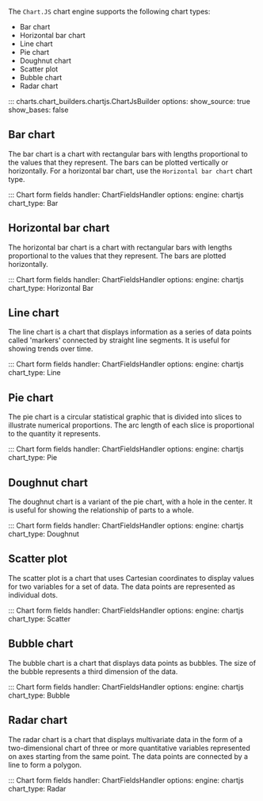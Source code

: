 The `Chart.JS` chart engine supports the following chart types:

- Bar chart
- Horizontal bar chart
- Line chart
- Pie chart
- Doughnut chart
- Scatter plot
- Bubble chart
- Radar chart

::: charts.chart_builders.chartjs.ChartJsBuilder
    options:
      show_source: true
      show_bases: false

## Bar chart

The bar chart is a chart with rectangular bars with lengths proportional to the values that they represent. The bars can be plotted vertically or horizontally. For a horizontal bar chart, use the `Horizontal bar chart` chart type.

::: Chart form fields
    handler: ChartFieldsHandler
    options:
      engine: chartjs
      chart_type: Bar

## Horizontal bar chart

The horizontal bar chart is a chart with rectangular bars with lengths proportional to the values that they represent. The bars are plotted horizontally.

::: Chart form fields
    handler: ChartFieldsHandler
    options:
      engine: chartjs
      chart_type: Horizontal Bar

## Line chart

The line chart is a chart that displays information as a series of data points called 'markers' connected by straight line segments. It is useful for showing trends over time.

::: Chart form fields
    handler: ChartFieldsHandler
    options:
      engine: chartjs
      chart_type: Line

## Pie chart

The pie chart is a circular statistical graphic that is divided into slices to illustrate numerical proportions. The arc length of each slice is proportional to the quantity it represents.

::: Chart form fields
    handler: ChartFieldsHandler
    options:
      engine: chartjs
      chart_type: Pie

## Doughnut chart

The doughnut chart is a variant of the pie chart, with a hole in the center. It is useful for showing the relationship of parts to a whole.

::: Chart form fields
    handler: ChartFieldsHandler
    options:
      engine: chartjs
      chart_type: Doughnut

## Scatter plot

The scatter plot is a chart that uses Cartesian coordinates to display values for two variables for a set of data. The data points are represented as individual dots.

::: Chart form fields
    handler: ChartFieldsHandler
    options:
      engine: chartjs
      chart_type: Scatter

## Bubble chart

The bubble chart is a chart that displays data points as bubbles. The size of the bubble represents a third dimension of the data.

::: Chart form fields
    handler: ChartFieldsHandler
    options:
      engine: chartjs
      chart_type: Bubble

## Radar chart

The radar chart is a chart that displays multivariate data in the form of a two-dimensional chart of three or more quantitative variables represented on axes starting from the same point. The data points are connected by a line to form a polygon.

::: Chart form fields
    handler: ChartFieldsHandler
    options:
      engine: chartjs
      chart_type: Radar

